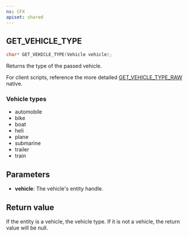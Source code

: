 ```yaml
---
ns: CFX
apiset: shared
---
```

## GET_VEHICLE_TYPE

```c
char* GET_VEHICLE_TYPE(Vehicle vehicle);
```

Returns the type of the passed vehicle.

For client scripts, reference the more detailed [GET_VEHICLE_TYPE_RAW](#_0xDE73BC10) native.

### Vehicle types
- automobile
- bike
- boat
- heli
- plane
- submarine
- trailer
- train

## Parameters
* **vehicle**: The vehicle's entity handle.

## Return value
If the entity is a vehicle, the vehicle type. If it is not a vehicle, the return value will be null.